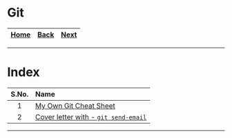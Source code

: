 # Git

| [Home](/README.md) | [Back](../ArchLinux/4_update_archlinux.md) | [Next](./1_git_cheat_sheet.md) |
| :---: | :---: | :---: |

---

# Index

| S.No. | Name |
| :---: | :--- |
| 1 | [My Own Git Cheat Sheet](./1_git_cheat_sheet.md) |
| 2 | [Cover letter with - `git send-email`](./2_git_send_email_cover_letter.md) |

---